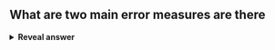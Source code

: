 ## What are two main&nbsp;error measures are there
<details>
<summary><b>Reveal answer</b></summary>
l1 norm<br>l2 norm
</details>
